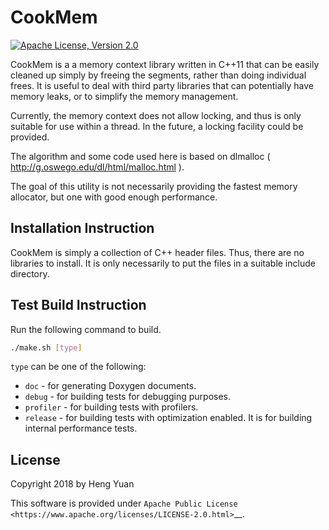 CookMem
=======

[![Apache License, Version 2.0](https://img.shields.io/badge/license-Apache--2.0-blue.svg)](http://www.apache.org/licenses/LICENSE-2.0)


CookMem is a a memory context library written in C++11 that can be easily
cleaned up simply by freeing the segments, rather than doing individual
frees.  It is useful to deal with third party libraries that can potentially
have memory leaks, or to simplify the memory management.

Currently, the memory context does not allow locking, and thus is only
suitable for use within a thread.  In the future, a locking facility
could be provided.

The algorithm and some code used here is based on dlmalloc
( http://g.oswego.edu/dl/html/malloc.html ).

The goal of this utility is not necessarily providing the fastest memory
allocator, but one with good enough performance.

Installation Instruction
------------------------

CookMem is simply a collection of C++ header files.  Thus, there are no
libraries to install.  It is only necessarily to put the files in
a suitable include directory.

Test Build Instruction
----------------------

Run the following command to build.

```bash
./make.sh [type]
```

``type`` can be one of the following:

* ``doc`` - for generating Doxygen documents.
* ``debug`` - for building tests for debugging purposes.
* ``profiler`` - for building tests with profilers.
* ``release`` - for building tests with optimization enabled.  It is for
  building internal performance tests.

License
-------

Copyright 2018 by Heng Yuan

This software is provided under
`Apache Public License <https://www.apache.org/licenses/LICENSE-2.0.html>`__.

